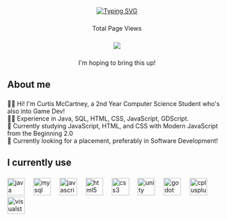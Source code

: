<div align="center">
  <a href="https://git.io/typing-svg">
    <img src="https://readme-typing-svg.demolab.com?font=Fira+Code&size=28&pause=1000&center=true&width=550&lines=Hello+World!;I'm+Curtis+McCartney!" alt="Typing SVG" />
  </a>
</div>

###

<p align="center">Total Page Views</p>

###

<div align="center">
  <img src="https://profile-counter.glitch.me/Curtis-McCartney/count.svg?"/>
</div>

###

<p align="center">I'm hoping to bring this up!</p>

###

<h2 align="left">About me</h2>

###

<p align="left"> 
  👨‍🎓 Hi! I'm Curtis McCartney, a 2nd Year Computer Science Student who's also into Game Dev!
  <br>👨‍💻 Experience in Java, SQL, HTML, CSS, JavaScript, GDScript.
  <br>📖 Currently studying JavaScript, HTML, and CSS with Modern JavaScript from the Beginning 2.0
  <br>💼 Currently looking for a placement, preferably in Software Development!</p>

###

<h2 align="left">I currently use</h2>

###

<div align="left">
  <img src="https://cdn.jsdelivr.net/gh/devicons/devicon/icons/java/java-original.svg" height="40" alt="java logo"  />
  <img width="12" />
  <img src="https://cdn.jsdelivr.net/gh/devicons/devicon/icons/mysql/mysql-original.svg" height="40" alt="mysql logo"  />
  <img width="12" />
  <img src="https://cdn.jsdelivr.net/gh/devicons/devicon/icons/javascript/javascript-original.svg" height="40" alt="javascript logo"  />
  <img width="12" />
  <img src="https://cdn.jsdelivr.net/gh/devicons/devicon/icons/html5/html5-original.svg" height="40" alt="html5 logo"  />
  <img width="12" />
  <img src="https://cdn.jsdelivr.net/gh/devicons/devicon/icons/css3/css3-original.svg" height="40" alt="css3 logo"  />
  <img width="12" />
  <img src="https://cdn.jsdelivr.net/gh/devicons/devicon/icons/unity/unity-original.svg" height="40" alt="unity logo"  />
  <img width="12" />
  <img src="https://cdn.jsdelivr.net/gh/devicons/devicon/icons/godot/godot-original.svg" height="40" alt="godot logo"  />
  <img width="12" />
  <img src="https://cdn.jsdelivr.net/gh/devicons/devicon/icons/cplusplus/cplusplus-original.svg" height="40" alt="cplusplus logo"  />
  <img width="12" />
  <img src="https://cdn.jsdelivr.net/gh/devicons/devicon/icons/visualstudio/visualstudio-plain.svg" height="40" alt="visualstudio logo"  />
</div>

###
          
</div>

###
